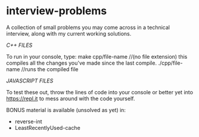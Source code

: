 # interview-problems

A collection of small problems you may come across in a technical interview, along with my current working solutions.


*C++ FILES*

To run in your console, type:
  make cpp/file-name   //(no file extension) this compiles all the changes you've made since the last compile.
  ./cpp/file-name   //runs the compiled file


*JAVASCRIPT FILES*

To test these out, throw the lines of code into your console or better yet into https://repl.it to mess around with the code yourself.

BONUS material is available (unsolved as yet) in:
- reverse-int
- LeastRecentlyUsed-cache
